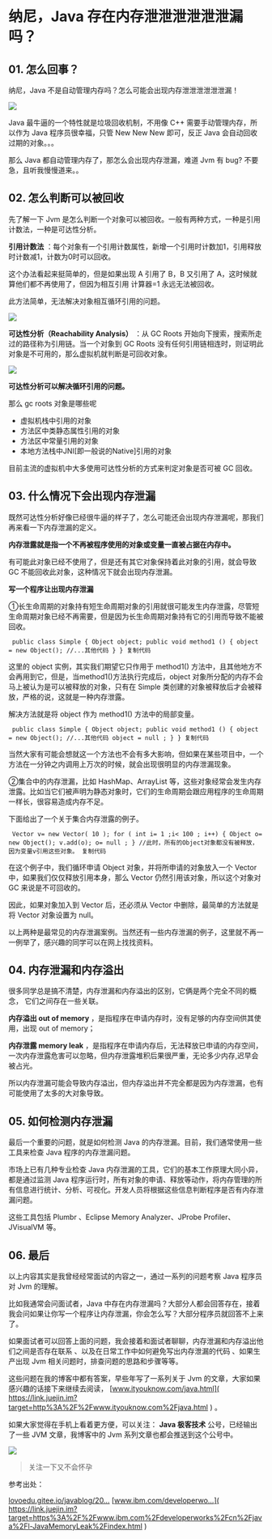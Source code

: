 # 纳尼，Java 存在内存泄泄泄泄泄泄漏吗？ #

## 01. 怎么回事？ ##

纳尼，Java 不是自动管理内存吗？怎么可能会出现内存泄泄泄泄泄泄漏！

![](https://user-gold-cdn.xitu.io/2019/5/23/16ae1d13bda5c2f6?imageView2/0/w/1280/h/960/ignore-error/1)

Java 最牛逼的一个特性就是垃圾回收机制，不用像 C++ 需要手动管理内存，所以作为 Java 程序员很幸福，只管 New New New 即可，反正 Java 会自动回收过期的对象。。。

那么 Java 都自动管理内存了，那怎么会出现内存泄漏，难道 Jvm 有 bug? 不要急，且听我慢慢道来。。

## 02. 怎么判断可以被回收 ##

先了解一下 Jvm 是怎么判断一个对象可以被回收。一般有两种方式，一种是引用计数法，一种是可达性分析。

**引用计数法** ：每个对象有一个引用计数属性，新增一个引用时计数加1，引用释放时计数减1，计数为0时可以回收。

这个办法看起来挺简单的，但是如果出现 A 引用了 B，B 又引用了 A，这时候就算他们都不再使用了，但因为相互引用 计算器=1 永远无法被回收。

此方法简单，无法解决对象相互循环引用的问题。

![](https://user-gold-cdn.xitu.io/2019/5/23/16ae1d13bd8852ee?imageView2/0/w/1280/h/960/ignore-error/1)

**可达性分析（Reachability Analysis）** ：从 GC Roots 开始向下搜索，搜索所走过的路径称为引用链。当一个对象到 GC Roots 没有任何引用链相连时，则证明此对象是不可用的，那么虚拟机就判断是可回收对象。

![](https://user-gold-cdn.xitu.io/2019/5/23/16ae1d13be647a8f?imageView2/0/w/1280/h/960/ignore-error/1)

**可达性分析可以解决循环引用的问题。**

那么 gc roots 对象是哪些呢

* 虚拟机栈中引用的对象
* 方法区中类静态属性引用的对象
* 方法区中常量引用的对象
* 本地方法栈中JNI[即一般说的Native]引用的对象

目前主流的虚拟机中大多使用可达性分析的方式来判定对象是否可被 GC 回收。

## 03. 什么情况下会出现内存泄漏 ##

既然可达性分析好像已经很牛逼的样子了，怎么可能还会出现内存泄漏呢，那我们再来看一下内存泄漏的定义。

**内存泄露就是指一个不再被程序使用的对象或变量一直被占据在内存中。**

有可能此对象已经不使用了，但是还有其它对象保持着此对象的引用，就会导致 GC 不能回收此对象，这种情况下就会出现内存泄漏。

**写一个程序让出现内存泄漏**

①长生命周期的对象持有短生命周期对象的引用就很可能发生内存泄露，尽管短生命周期对象已经不再需要，但是因为长生命周期对象持有它的引用而导致不能被回收。

` public class Simple { Object object; public void method1 () { object = new Object(); //...其他代码 } } 复制代码`

这里的 object 实例，其实我们期望它只作用于 method1() 方法中，且其他地方不会再用到它，但是，当method1()方法执行完成后，object 对象所分配的内存不会马上被认为是可以被释放的对象，只有在 Simple 类创建的对象被释放后才会被释放，严格的说，这就是一种内存泄露。

解决方法就是将 object 作为 method1() 方法中的局部变量。

` public class Simple { Object object; public void method1 () { object = new Object(); //...其他代码 object = null ; } } 复制代码`

当然大家有可能会想就这一个方法也不会有多大影响，但如果在某些项目中，一个方法在一分钟之内调用上万次的时候，就会出现很明显的内存泄漏现象。

②集合中的内存泄漏，比如 HashMap、ArrayList 等，这些对象经常会发生内存泄露。比如当它们被声明为静态对象时，它们的生命周期会跟应用程序的生命周期一样长，很容易造成内存不足。

下面给出了一个关于集合内存泄露的例子。

` Vector v= new Vector( 10 ); for ( int i= 1 ;i< 100 ; i++) { Object o= new Object(); v.add(o); o= null ; } //此时，所有的Object对象都没有被释放，因为变量v引用这些对象。 复制代码`

在这个例子中，我们循环申请 Object 对象，并将所申请的对象放入一个 Vector 中，如果我们仅仅释放引用本身，那么 Vector 仍然引用该对象，所以这个对象对 GC 来说是不可回收的。

因此，如果对象加入到 Vector 后，还必须从 Vector 中删除，最简单的方法就是将 Vector 对象设置为 null。

以上两种是最常见的内存泄漏案例。当然还有一些内存泄漏的例子，这里就不再一一例举了，感兴趣的同学可以在网上找找资料。

## 04. 内存泄漏和内存溢出 ##

很多同学总是搞不清楚，内存泄漏和内存溢出的区别，它俩是两个完全不同的概念， 它们之间存在一些关联。

**内存溢出 out of memory** ，是指程序在申请内存时，没有足够的内存空间供其使用，出现 out of memory；

**内存泄露 memory leak** ，是指程序在申请内存后，无法释放已申请的内存空间，一次内存泄露危害可以忽略，但内存泄露堆积后果很严重，无论多少内存,迟早会被占光。

所以内存泄漏可能会导致内存溢出，但内存溢出并不完全都是因为内存泄漏，也有可能使用了太多的大对象导致。

## 05. 如何检测内存泄漏 ##

最后一个重要的问题，就是如何检测 Java 的内存泄漏。目前，我们通常使用一些工具来检查 Java 程序的内存泄漏问题。

市场上已有几种专业检查 Java 内存泄漏的工具，它们的基本工作原理大同小异，都是通过监测 Java 程序运行时，所有对象的申请、释放等动作，将内存管理的所有信息进行统计、分析、可视化。开发人员将根据这些信息判断程序是否有内存泄漏问题。

这些工具包括 Plumbr 、Eclipse Memory Analyzer、JProbe Profiler、JVisualVM 等。

## 06. 最后 ##

以上内容其实是我曾经经常面试的内容之一，通过一系列的问题考察 Java 程序员对 Jvm 的理解。

比如我通常会问面试者，Java 中存在内存泄漏吗？大部分人都会回答存在，接着我会问如果让你写一个程序让内存泄漏，你会怎么写？大部分程序员就回答不上来了。

如果面试者可以回答上面的问题，我会接着和面试者聊聊，内存泄漏和内存溢出他们之间是否存在联系 、以及在日常工作中如何避免写出内存泄漏的代码 、如果生产出现 Jvm 相关问题时，排查问题的思路和步骤等等。

这些问题在我的博客中都有答案，早些年写了一系列关于 Jvm 的文章，大家如果感兴趣的话接下来继续去阅读， [www.ityouknow.com/java.html]( https://link.juejin.im?target=http%3A%2F%2Fwww.ityouknow.com%2Fjava.html ) 。

如果大家觉得在手机上看着更方便，可以关注： **Java 极客技术** 公号，已经输出了一些 JVM 文章，我博客中的 Jvm 系列文章也都会推送到这个公号中。

![](https://user-gold-cdn.xitu.io/2019/5/23/16ae1d13bfe8f778?imageView2/0/w/1280/h/960/ignore-error/1)

> 
> 
> 
> 关注一下又不会怀孕
> 
> 

参考出处：

[lovoedu.gitee.io/javablog/20…]( https://link.juejin.im?target=https%3A%2F%2Flovoedu.gitee.io%2Fjavablog%2F2017%2F08%2F27%2F20170827%2F )
[www.ibm.com/developerwo…]( https://link.juejin.im?target=https%3A%2F%2Fwww.ibm.com%2Fdeveloperworks%2Fcn%2Fjava%2Fl-JavaMemoryLeak%2Findex.html )